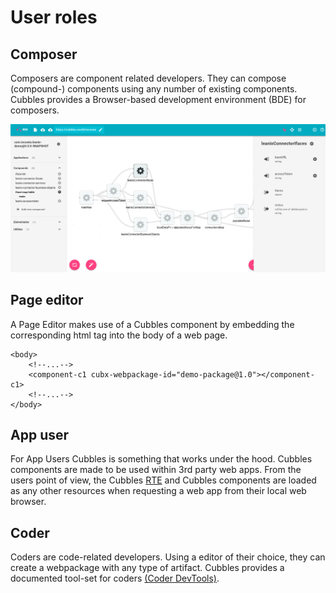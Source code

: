 # User roles

## Composer

Composers are component related developers. They can compose \(compound-\) components using any number of existing components. Cubbles provides a Browser-based development environment \(BDE\) for composers.

![Browser-based development environment \(BDE\)](../assets/images/bde_dataflow_iface-list.png)

## Page editor

A Page Editor makes use of a Cubbles component by embedding the corresponding html tag into the body of a web page.

```markup
<body>
    <!--...-->
    <component-c1 cubx-webpackage-id="demo-package@1.0"></component-c1>
    <!--...-->
</body>
```

## App user

For App Users Cubbles is something that works under the hood. Cubbles components are made to be used within 3rd party web apps. From the users point of view, the Cubbles [RTE](../runtime-extension-rte/) and Cubbles components are loaded as any other resources when requesting a web app from their local web browser.

## Coder

Coders are code-related developers. Using a editor of their choice, they can create a webpackage with any type of artifact. Cubbles provides a documented tool-set for coders [\(Coder DevTools\)](../coder-devtools-cdt/).

